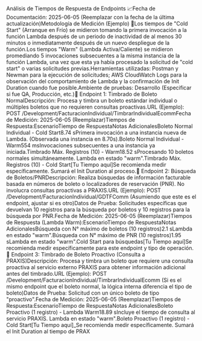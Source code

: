 Análisis de Tiempos de Respuesta de Endpoints 📈Fecha de Documentación: 2025-06-05 (Reemplazar con la fecha de la última actualización)Metodología de Medición (Ejemplo) 📝Los tiempos de "Cold Start" (Arranque en Frío) se midieron tomando la primera invocación a la función Lambda después de un periodo de inactividad de al menos 30 minutos o inmediatamente después de un nuevo despliegue de la función.Los tiempos "Warm" (Lambda Activa/Caliente) se midieron promediando 5 invocaciones subsecuentes a la misma instancia de la función Lambda, una vez que esta ya había procesado la solicitud de "cold start" o varias solicitudes previas.Herramientas utilizadas: Postman y Newman para la ejecución de solicitudes; AWS CloudWatch Logs para la observación del comportamiento de Lambda y la confirmación de Init Duration cuando fue posible.Ambiente de pruebas: Desarrollo (Especificar si fue QA, Producción, etc.)📌 Endpoint 1: Timbrado de Boleto NormalDescripción: Procesa y timbra un boleto estándar individual o múltiples boletos que no requieren consultas proactivas.URL (Ejemplo): POST /Development/FacturacionIndividual/TimbrarIndividualEcommFecha de Medición: 2025-06-05 (Reemplazar)Tiempos de Respuesta:EscenarioTiempo de RespuestaNotas AdicionalesBoleto Normal Individual - Cold Start8.74 sPrimera invocación a una instancia nueva de Lambda. (Observada una instancia en 8.70s).Boleto Normal Individual - Warm554 msInvocaciones subsecuentes a una instancia ya iniciada.Timbrado Máx. Registros (10) - Warm18.52 sProcesando 10 boletos normales simultáneamente. Lambda en estado "warm".Timbrado Máx. Registros (10) - Cold Start[Tu Tiempo aquí]Se recomienda medir específicamente. Sumará el Init Duration al proceso.📌 Endpoint 2: Búsqueda de Boletos/PNRDescripción: Realiza búsquedas de información facturable basada en números de boleto o localizadores de reservación (PNR). No involucra consultas proactivas a PRAXIS.URL (Ejemplo): POST /Development/FacturacionIndividual/GDTFComm (Asumiendo que este es el endpoint, ajustar si es otro)Datos de Prueba: Solicitudes específicas que devuelvan 10 registros para la búsqueda por boletos y 10 registros para la búsqueda por PNR.Fecha de Medición: 2025-06-05 (Reemplazar)Tiempos de Respuesta (Lambda Warm):EscenarioTiempo de RespuestaNotas AdicionalesBúsqueda con N° máximo de boletos (10 registros)2.1 sLambda en estado "warm".Búsqueda con N° máximo de PNR (10 registros)1.95 sLambda en estado "warm".Cold Start para búsquedas[Tu Tiempo aquí]Se recomienda medir específicamente para este endpoint y tipo de operación.📌 Endpoint 3: Timbrado de Boleto Proactivo (Consulta a PRAXIS)Descripción: Procesa y timbra un boleto que requiere una consulta proactiva al servicio externo PRAXIS para obtener información adicional antes del timbrado.URL (Ejemplo): POST /Development/FacturacionIndividual/TimbrarIndividualEcomm (Si es el mismo endpoint que el boleto normal, la lógica interna diferencia el tipo de boleto)Datos de Prueba: Solicitud con un único boleto de tipo "proactivo".Fecha de Medición: 2025-06-05 (Reemplazar)Tiempos de Respuesta:EscenarioTiempo de RespuestaNotas AdicionalesBoleto Proactivo (1 registro) - Lambda Warm18.89 sIncluye el tiempo de consulta al servicio PRAXIS. Lambda en estado "warm".Boleto Proactivo (1 registro) - Cold Start[Tu Tiempo aquí]_Se recomienda medir específicamente. Sumará el Init Duration al tiempo de PRAX
